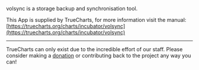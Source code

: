 volsync is a storage backup and synchronisation tool.

This App is supplied by TrueCharts, for more information visit the manual: [https://truecharts.org/charts/incubator/volsync](https://truecharts.org/charts/incubator/volsync)

---

TrueCharts can only exist due to the incredible effort of our staff.
Please consider making a [donation](https://truecharts.org/sponsor) or contributing back to the project any way you can!
